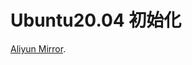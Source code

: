 # Ubuntu20.04 初始化

[Aliyun Mirror](https://developer.aliyun.com/mirror/?spm=a2c6h.13651104.0.d1002.4d6089db5LIvwM).
